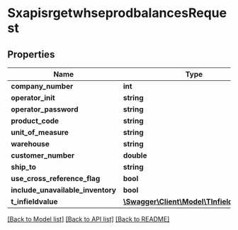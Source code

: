 # SxapisrgetwhseprodbalancesRequest

## Properties
Name | Type | Description | Notes
------------ | ------------- | ------------- | -------------
**company_number** | **int** |  | [optional] 
**operator_init** | **string** |  | [optional] 
**operator_password** | **string** |  | [optional] 
**product_code** | **string** |  | [optional] 
**unit_of_measure** | **string** |  | [optional] 
**warehouse** | **string** |  | [optional] 
**customer_number** | **double** |  | [optional] 
**ship_to** | **string** |  | [optional] 
**use_cross_reference_flag** | **bool** |  | [optional] 
**include_unavailable_inventory** | **bool** |  | [optional] 
**t_infieldvalue** | [**\Swagger\Client\Model\TInfieldvalueReq**](TInfieldvalueReq.md) |  | [optional] 

[[Back to Model list]](../README.md#documentation-for-models) [[Back to API list]](../README.md#documentation-for-api-endpoints) [[Back to README]](../README.md)


